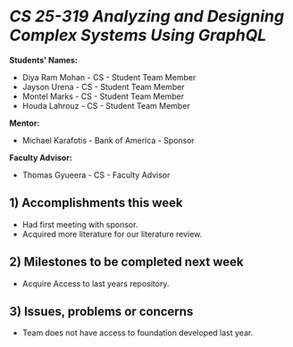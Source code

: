 # *CS 25-319 Analyzing and Designing Complex Systems Using GraphQL*

**Students' Names:**
-  Diya Ram Mohan - CS - Student Team Member
-  Jayson Urena - CS - Student Team Member
-  Montel Marks - CS - Student Team Member
-  Houda Lahrouz - CS - Student Team Member

**Mentor:**
- Michael Karafotis - Bank of America - Sponsor 

**Faculty Advisor:**
- Thomas Gyueera - CS - Faculty Advisor

## 1) Accomplishments this week ##
   - Had first meeting with sponsor.	
   - Acquired more literature for our literature review.

## 2) Milestones to be completed next week ##
   - Acquire Access to last years repository.

## 3) Issues, problems or concerns ##
   - Team does not have access to foundation developed last year.
   


